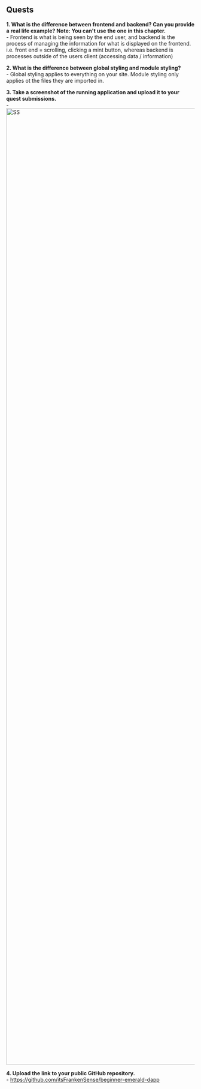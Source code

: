 ## Quests

**1. What is the difference between frontend and backend? Can you provide a real life example? Note: You can't use the one in this chapter.**
<br> - Frontend is what is being seen by the end user, and backend is the process of managing the information for what is displayed on the frontend.
i.e. front end = scrolling, clicking a mint button, whereas backend is processes outside of the users client (accessing data / information)

**2. What is the difference between global styling and module styling?**
<br> - Global styling applies to everything on your site. Module styling only applies ot the files they are imported in.

**3. Take a screenshot of the running application and upload it to your quest submissions.**
<br> - <img width="2551" alt="SS" src="https://user-images.githubusercontent.com/111278229/193954397-5a0c4a4f-159f-4125-81ac-ac6724629a76.png">

**4. Upload the link to your public GitHub repository.**
<br> - https://github.com/itsFrankenSense/beginner-emerald-dapp

